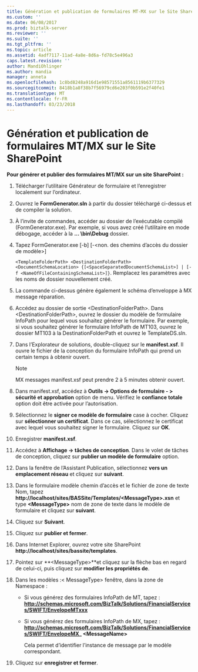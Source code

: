 ```yaml
---
title: Génération et publication de formulaires MT-MX sur le Site SharePoint | Documents Microsoft
ms.custom: ''
ms.date: 06/08/2017
ms.prod: biztalk-server
ms.reviewer: ''
ms.suite: ''
ms.tgt_pltfrm: ''
ms.topic: article
ms.assetid: 4adf7117-11ad-4a8e-8d6a-fd78c5e496a3
caps.latest.revision: ''
author: MandiOhlinger
ms.author: mandia
manager: anneta
ms.openlocfilehash: 1c8bd8248a916d1e98571551a8561119b6377329
ms.sourcegitcommit: 8418b1a8f38b7f56979cd6e203f0b591e2f40fe1
ms.translationtype: MT
ms.contentlocale: fr-FR
ms.lasthandoff: 03/23/2018
---
```

# <a name="generating-and-publishing-mtmx-forms-on-the-sharepoint-site"></a>Génération et publication de formulaires MT/MX sur le Site SharePoint
**Pour générer et publier des formulaires MT/MX sur un site SharePoint :**  
  
1.  Télécharger l’utilitaire Générateur de formulaire et l’enregistrer localement sur l’ordinateur.  
  
2.  Ouvrez le **FormGenerator.sln** à partir du dossier téléchargé ci-dessus et de compiler la solution.  
  
3.  À l’invite de commandes, accéder au dossier de l’exécutable compilé (FormGenerator.exe). Par exemple, si vous avez créé l’utilitaire en mode débogage, accéder à la **... \bin\Debug** dossier.  
  
4.  Tapez FormGenerator.exe [-b] [-\<non. des chemins d’accès du dossier de modèle\>]  
  
     `<TemplateFolderPath> <DestinationFolderPath> <DocumentSchemaLocation> {[<SpaceSeparatedDocumentSchemaList>] | [-f <NameOfFileContainingSchemaList>]}`. Remplacez les paramètres avec les noms de dossier nouvellement créé.  
  
5.  La commande ci-dessus génère également le schéma d’enveloppe à MX message réparation.  
  
6.  Accédez au dossier de sortie \<DestinationFolderPath\>. Dans \<DestinationFolderPath\>, ouvrez le dossier du modèle de formulaire InfoPath pour lequel vous souhaitez générer le formulaire. Par exemple, si vous souhaitez générer le formulaire InfoPath de MT103, ouvrez le dossier MT103 à la DestinationFolderPath et ouvrez le TemplateDS.sln.  
  
7.  Dans l’Explorateur de solutions, double-cliquez sur le **manifest.xsf**. Il ouvre le fichier de la conception du formulaire InfoPath qui prend un certain temps à obtenir ouvert.  
  
    > [!NOTE]
    >  MX messages manifest.xsf peut prendre 2 à 5 minutes obtenir ouvert.  
  
8.  Dans manifest.xsf, accédez à **Outils -> Options de formulaire - > sécurité et approbation** option de menu. Vérifiez le **confiance totale** option doit être activée pour l’autorisation.  
  
9. Sélectionnez le **signer ce modèle de formulaire** case à cocher. Cliquez sur **sélectionner un certificat**. Dans ce cas, sélectionnez le certificat avec lequel vous souhaitez signer le formulaire. Cliquez sur **OK**.  
  
10. Enregistrer **manifest.xsf**.  
  
11. Accédez à **Affichage -> tâches de conception**. Dans le volet de tâches de conception, cliquez sur **publier un modèle de formulaire** option.  
  
12. Dans la fenêtre de l’Assistant Publication, sélectionnez **vers un emplacement réseau** et cliquez sur **suivant**.  
  
13. Dans le formulaire modèle chemin d’accès et le fichier de zone de texte Nom, tapez **http://localhost/sites/BASSite/Templates/\<MessageType\>.xsn** et type **\<MessageType\>** nom de zone de texte dans le modèle de formulaire et cliquez sur **suivant**.  
  
14. Cliquez sur **Suivant**.  
  
15. Cliquez sur **publier et fermer**.  
  
16. Dans Internet Explorer, ouvrez votre site SharePoint **http://localhost/sites/bassite/templates**.  
  
17. Pointez sur  **\<MessageType\>**et cliquez sur la flèche bas en regard de celui-ci, puis cliquez sur **modifier les propriétés de**.  
  
18. Dans les modèles :\< MessageType\> fenêtre, dans la zone de Namespace :  
  
    -   Si vous générez des formulaires InfoPath de MT, tapez : **http://schemas.microsoft.com/BizTalk/Solutions/FinancialServices/SWIFT/EnvelopeMTxxx**  
  
    -   Si vous générez des formulaires InfoPath de MX, tapez :  **http://schemas.microsoft.com/BizTalk/Solutions/FinancialServices/SWIFT/EnvelopeMX_ \<MessageName\>**  
  
         Cela permet d’identifier l’instance de message par le modèle correspondant.  
  
19. Cliquez sur **enregistrer et fermer**.